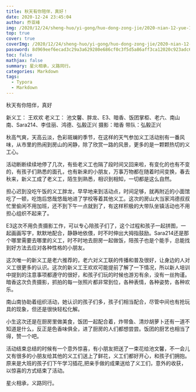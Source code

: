 ```yaml
---
title: 秋天有你陪伴，真好！
date: 2020-12-24 23:45:04
author: 乔亚峰
img: /2020/12/24/sheng-huo/yi-gong/huo-dong-zong-jie/2020-nian-12-yue-12-ri-fang-shan/1.jpg
top: true
cover: true
coverImg: /2020/12/24/sheng-huo/yi-gong/huo-dong-zong-jie/2020-nian-12-yue-12-ri-fang-shan/1.jpg
password: 8d969eef6ecad3c29a3a629280e686cf0c3f5d5a86aff3ca12020c923adc6c92
toc: false
mathjax: false
summary: 星火相承，义路同行。
categories: Markdown
tags:
  - Typora
  - Markdown
---
```




秋天有你陪伴，真好


新义工： 王欢欢
老义工： 池文馨、胖龙、E3、暗香、饭团掌柜、老六、南山南、Sara214、李佳丽、鸿德、弘毅正兴
摄影：暗香
带队：弘毅正兴

​    秋高气爽，天高云淡，色彩斑斓的季节，在这样的天气参加义工活动别有一番风味，从市里的热闹到房山的闲静，除了欣赏一路的风景，更多的是一颗颗热切的义工心。

活动断断续续地停了几次，有些老义工也隔了段时间又回来啦，有变化的也有不变的，有孩子们熟悉的面孔，也有新来的小朋友，万事万物都在随着时间变换，春去秋来，新义工成了老义工，陌生到熟悉，相识到相知，一切都是这么自然。

​    担心迟到没吃午饭的义工胖龙，早早地来到活动点，时间足够，就再附近的小面馆吃了一顿，吃饱后悠哉悠哉地进了学校等着其他义工。这次的房山大当家鸿德叔叔忙里偷闲不用加班，还不到下午一点就到了，有这样积极的大带队坐镇活动也不用担心组织不起来了。

   E3这次不用负责摄影工作，可以专心陪孩子们了，这个过程和孩子一起拼图，一起画画写字，默默地配合，静静地依偎，时不时伸出大拇指鼓励。Sara214还是那个哪里需要去哪里的义工，时不时地去厨房一起做饭，陪孩子也是个能手，总能找到好方法去应对各种性格的小朋友。

​    这次唯一的新义工是老六推荐的，老六对义工联的传播和普及很好，让身边的人对义工很更多的认识。这次的新义工王欢欢可能提前了解了一下情况，所以新人培训中提到的注意事项都遵守的很好，和孩子们玩的时候也游刃有余，没有一丝拘谨。暗香这次负责摄影，抓拍的每一张照片都非常到位，各种表情，各种姿势，各种欢乐。

​    南山南协助着组织活动，她认识的孩子们多，孩子们相当配合，尽管中间也有抢玩具的现象，但还是很快轻松化解。

   小生这次还是在厨房里做美食，饭团一起配合着，炸带鱼、清炒胡萝卜还有一道不知道是什么，反正是色香味俱全，进了厨房的人们都想尝尝。饭团的厨艺也相当了得，赞一个吧。

​    活动结束总结的时候有一个意外惊喜，有小朋友把送了一束花给池文馨，不一会儿又有很多的小朋友给其他的义工们送上了鲜花，义工们都好开心，和孩子们拥抱。原来是大班的孩子们下午学习插花,把亲手做的成果送给了义工们，意外的收获，以惊喜的方式结束了活动。

星火相承，义路同行。